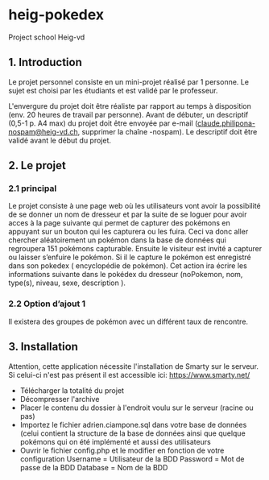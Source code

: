 # heig-pokedex
Project school Heig-vd

## 1. Introduction

Le projet personnel consiste en un mini-projet réalisé par 1 personne. Le sujet est choisi par les étudiants et est validé par le professeur.

L'envergure du projet doit être réaliste par rapport au temps à disposition (env. 20 heures de travail par personne). Avant de débuter, un descriptif (0,5-1 p. A4 max) du projet doit être envoyée par e-mail (claude.philipona-nospam@heig-vd.ch, supprimer la chaîne -nospam). Le descriptif doit être validé avant le début du projet.

## 2. Le projet

### 2.1 principal
Le projet consiste à une page web où les utilisateurs vont avoir la possibilité de se donner un nom de dresseur et par la suite de se loguer pour avoir acces à la page suivante qui permet de capturer des pokémons en appuyant sur un bouton qui les capturera ou les fuira. Ceci va donc aller chercher aléatoirement un pokémon dans la base de données qui regroupera 151 pokémons capturable. Ensuite le visiteur est invité a capturer ou laisser s’enfuire le pokémon. Si il le capture le pokémon est enregistré dans son pokedex ( encyclopédie de pokémon). Cet action ira écrire les informations suivante dans le pokédex du dresseur (noPokemon, nom, type(s), niveau, sexe, description ).

### 2.2 Option d’ajout 1 
Il existera des groupes de pokémon avec un différent taux de rencontre.

## 3. Installation

Attention, cette application nécessite l'installation de Smarty sur le serveur. Si celui-ci n'est pas présent il est accessible ici: https://www.smarty.net/
- Télécharger la totalité du projet
- Décompresser l'archive
- Placer le contenu du dossier à l'endroit voulu sur le serveur (racine ou pas)
- Importez le fichier adrien.ciampone.sql dans votre base de données (celui contient la structure de la base de données ainsi que quelque pokémons qui on été implémenté et aussi des utilisateurs
- Ouvrir le fichier config.php et le modifier en fonction de votre configuration
Username = Utilisateur de la BDD
Password = Mot de passe de la BDD
Database = Nom de la BDD
